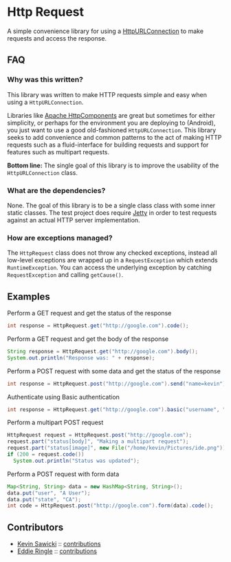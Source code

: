 # Http Request

A simple convenience library for using a [HttpURLConnection](http://download.oracle.com/javase/6/docs/api/java/net/HttpURLConnection.html)
to make requests and access the response. 

## FAQ

### Why was this written?

This library was written to make HTTP requests simple and easy when using a `HttpURLConnection`.

Libraries like [Apache HttpComponents](http://hc.apache.org) are great but sometimes
for either simplicity, or perhaps for the environment you are deploying to (Android),
you just want to use a good old-fashioned `HttpURLConnection`.  This library seeks
to add convenience and common patterns to the act of making HTTP requests such as
a fluid-interface for building requests and support for features such as multipart
requests.

**Bottom line:** The single goal of this library is to improve the usability of the
`HttpURLConnection` class.

### What are the dependencies?

None.  The goal of this library is to be a single class class with some inner static
classes.  The test project does require [Jetty](http://eclipse.org/jetty/) in order
to test requests against an actual HTTP server implementation.

### How are exceptions managed?

The `HttpRequest` class does not throw any checked exceptions, instead all low-level
exceptions are wrapped up in a `RequestException` which extends `RuntimeException`.
You can access the underlying exception by catching `RequestException` and calling
`getCause()`.


## Examples
Perform a GET request and get the status of the response

```java
int response = HttpRequest.get("http://google.com").code();
```

Perform a GET request and get the body of the response

```java
String response = HttpRequest.get("http://google.com").body();
System.out.println("Response was: " + response);
```

Perform a POST request with some data and get the status of the response

```java
int response = HttpRequest.post("http://google.com").send("name=kevin").code();
```

Authenticate using Basic authentication

```java
int response = HttpRequest.get("http://google.com").basic("username", "p4ssw0rd").code();
```

Perform a multipart POST request

```java
HttpRequest request = HttpRequest.post("http://google.com");
request.part("status[body]", "Making a multipart request");
request.part("status[image]", new File("/home/kevin/Pictures/ide.png"));
if (200 = request.code())
  System.out.println("Status was updated");
```

Perform a POST request with form data

```java
Map<String, String> data = new HashMap<String, String>();
data.put("user", "A User");
data.put("state", "CA");
int code = HttpRequest.post("http://google.com").form(data).code();
```
## Contributors

* [Kevin Sawicki](https://github.com/kevinsawicki) :: [contributions](https://github.com/kevinsawicki/http-request/commits?author=kevinsawicki)
* [Eddie Ringle](https://github.com/eddieringle) :: [contributions](https://github.com/kevinsawicki/http-request/commits?author=eddieringle)
